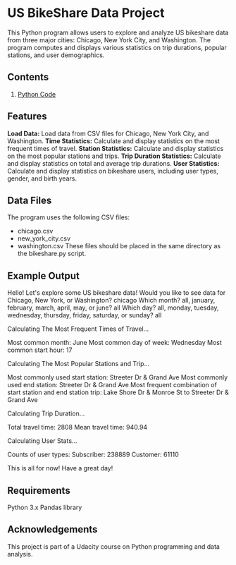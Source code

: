 # US BikeShare Data Project
This Python program allows users to explore and analyze US bikeshare data from three major cities: Chicago, New York City, and Washington. The program computes and displays various statistics on trip durations, popular stations, and user demographics.

## Contents
1. [Python Code](./bikeshare.py)

## Features
**Load Data:** Load data from CSV files for Chicago, New York City, and Washington.
**Time Statistics:** Calculate and display statistics on the most frequent times of travel.
**Station Statistics:** Calculate and display statistics on the most popular stations and trips.
**Trip Duration Statistics:** Calculate and display statistics on total and average trip durations.
**User Statistics:** Calculate and display statistics on bikeshare users, including user types, gender, and birth years.

## Data Files
The program uses the following CSV files:

- chicago.csv
- new_york_city.csv
- washington.csv
These files should be placed in the same directory as the bikeshare.py script.

## Example Output
Hello! Let's explore some US bikeshare data!
Would you like to see data for Chicago, New York, or Washington? chicago
Which month? all, january, february, march, april, may, or june? all
Which day? all, monday, tuesday, wednesday, thursday, friday, saturday, or sunday? all

Calculating The Most Frequent Times of Travel...

Most common month: June
Most common day of week: Wednesday
Most common start hour: 17

Calculating The Most Popular Stations and Trip...

Most commonly used start station: Streeter Dr & Grand Ave
Most commonly used end station: Streeter Dr & Grand Ave
Most frequent combination of start station and end station trip: Lake Shore Dr & Monroe St to Streeter Dr & Grand Ave

Calculating Trip Duration...

Total travel time: 2808
Mean travel time: 940.94

Calculating User Stats...

Counts of user types:
Subscriber: 238889
Customer: 61110

This is all for now! Have a great day!

## Requirements
Python 3.x
Pandas library

## Acknowledgements
This project is part of a Udacity course on Python programming and data analysis.
